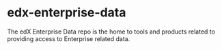 # edx-enterprise-data
The edX Enterprise Data repo is the home to tools and products related to providing access to Enterprise related data.
